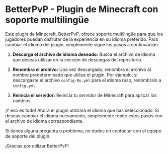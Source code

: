 # BetterPvP - Plugin de Minecraft con soporte multilingüe

Este plugin de Minecraft, BetterPvP, ofrece soporte multilingüe para que los jugadores puedan disfrutar de la experiencia en su idioma preferido. Para cambiar el idioma del plugin, simplemente sigue los pasos a continuación:

1. **Descarga el archivo de idioma deseado:** Busca el archivo de idioma que deseas utilizar en la sección de descargas del repositorio.

2. **Renombra el archivo:** Una vez descargado, renombra el archivo al nombre predeterminado que utiliza el plugin. Por ejemplo, si descargaste el archivo `config-Ru.yml` para el idioma ruso, renómbralo a `config.yml`.

3. **Reinicia el servidor:** Reinicia tu servidor de Minecraft para aplicar los cambios.

¡Y eso es todo! Ahora el plugin utilizará el idioma que has seleccionado. Si deseas cambiar el idioma nuevamente, simplemente repite estos pasos con el archivo de idioma correspondiente.

Si tienes alguna pregunta o problema, no dudes en contactar con el equipo de soporte del plugin.

¡Gracias por utilizar BetterPvP!
